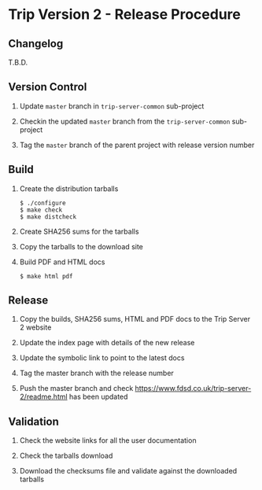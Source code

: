 # Trip Version 2 - Release Procedure

## Changelog

T.B.D.

## Version Control

1.  Update `master` branch in `trip-server-common` sub-project

1.  Checkin the updated `master` branch from the `trip-server-common` sub-project

1.  Tag the `master` branch of the parent project with release version number

## Build

1.  Create the distribution tarballs

		$ ./configure
		$ make check
		$ make distcheck

1.  Create SHA256 sums for the tarballs

1.  Copy the tarballs to the download site

1.  Build PDF and HTML docs

		$ make html pdf

## Release

1.  Copy the builds, SHA256 sums, HTML and PDF docs to the Trip Server 2
    website

1.  Update the index page with details of the new release

1.  Update the symbolic link to point to the latest docs

1.  Tag the master branch with the release number

1.  Push the master branch and check
    <https://www.fdsd.co.uk/trip-server-2/readme.html> has been updated

## Validation

1.  Check the website links for all the user documentation

1.  Check the tarballs download

1.  Download the checksums file and validate against the downloaded tarballs
